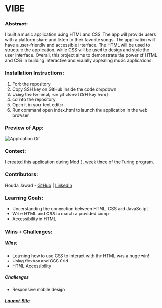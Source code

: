 # VIBE

### Abstract:

I built a music application using HTML and CSS. The app will provide users with a platform share and listen to  their favorite songs. The application will have a user-friendly and accessible interface. The HTML will be used to structure the application, while CSS will be used to design and style the user interface. Overall, this project aims to demonstrate the power of HTML and CSS in building interactive and visually appealing music applications.

### Installation Instructions:
1. Fork the repository
2. Copy SSH key on GitHub inside the code dropdown
3. Using the terminal, run git clone [SSH key here]
4. cd into the repository
5. Open it in your text editor
6. Run command open index.html to launch the application in the web browser

### Preview of App:

![Application Gif](https://media.giphy.com/media/fcXu7hHlq6CmscA4ge/giphy.gif)

### Context:

I created this application during Mod 2, week three of the Turing program. 

### Contributors:

Houda Jawad - [GitHub](https://github.com/hjawad22) | [LinkedIn](https://www.linkedin.com/in/houda-jawad-b0315675/)


### Learning Goals:
- Understanding the connection between HTML, CSS and JavaScript
- Write HTML and CSS to match a provided comp
- Accessibility in HTML

### Wins + Challenges:

##### Wins: 
- Learning how to use CSS to interact with the HTML was a huge win!
- Using flexbox and CSS Grid 
- HTML Accessibility

##### Challenges
-  Responsive mobile design

##### [Launch Site](https://hjawad22.github.io/Vibe/)
